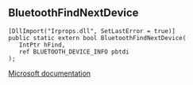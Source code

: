 ## BluetoothFindNextDevice

```
[DllImport("Irprops.dll", SetLastError = true)]
public static extern bool BluetoothFindNextDevice(
   IntPtr hFind,
   ref BLUETOOTH_DEVICE_INFO pbtdi
);
```

[Microsoft documentation](https://docs.microsoft.com/en-us/windows/win32/api/bluetoothapis/nf-bluetoothapis-bluetoothfindnextdevice)
